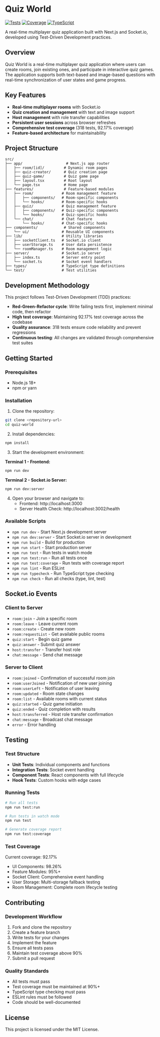 # Quiz World

[![Tests](https://img.shields.io/badge/Tests-318-green)](https://github.com/shuto410/quiz-world)
[![Coverage](https://img.shields.io/badge/Coverage-92.17%25-brightgreen)](https://github.com/shuto410/quiz-world)
[![TypeScript](https://img.shields.io/badge/TypeScript-5.0-blue)](https://github.com/shuto410/quiz-world)

A real-time multiplayer quiz application built with Next.js and Socket.io, developed using Test-Driven Development practices.

## Overview

Quiz World is a real-time multiplayer quiz application where users can create rooms, join existing ones, and participate in interactive quiz games. The application supports both text-based and image-based questions with real-time synchronization of user states and game progress.

## Key Features

- **Real-time multiplayer rooms** with Socket.io
- **Quiz creation and management** with text and image support  
- **Host management** with role transfer capabilities
- **Persistent user sessions** across browser refreshes
- **Comprehensive test coverage** (318 tests, 92.17% coverage)
- **Feature-based architecture** for maintainability

## Project Structure

```
src/
├── app/                    # Next.js app router
│   ├── room/[id]/         # Dynamic room pages
│   ├── quiz-creator/      # Quiz creation page
│   ├── quiz-game/         # Quiz game page
│   ├── layout.tsx         # Root layout
│   └── page.tsx           # Home page
├── features/              # Feature-based modules
│   ├── room/             # Room management feature
│   │   ├── components/   # Room-specific components
│   │   └── hooks/        # Room-specific hooks
│   ├── quiz/             # Quiz management feature
│   │   ├── components/   # Quiz-specific components
│   │   └── hooks/        # Quiz-specific hooks
│   └── chat/             # Chat feature
│       └── hooks/        # Chat-specific hooks
├── components/            # Shared components
│   └── ui/               # Reusable UI components
├── lib/                  # Utility libraries
│   ├── socketClient.ts   # Socket.io client
│   ├── userStorage.ts    # User data persistence
│   └── roomManager.ts    # Room management logic
├── server/               # Socket.io server
│   ├── index.ts          # Server entry point
│   └── socket.ts         # Socket event handlers
├── types/                # TypeScript type definitions
└── test/                 # Test utilities
```

## Development Methodology

This project follows Test-Driven Development (TDD) practices:

- **Red-Green-Refactor cycle**: Write failing tests first, implement minimal code, then refactor
- **High test coverage**: Maintaining 92.17% test coverage across the codebase
- **Quality assurance**: 318 tests ensure code reliability and prevent regressions
- **Continuous testing**: All changes are validated through comprehensive test suites

## Getting Started

### Prerequisites

- Node.js 18+
- npm or yarn

### Installation

1. Clone the repository:
```bash
git clone <repository-url>
cd quiz-world
```

2. Install dependencies:
```bash
npm install
```

3. Start the development environment:

**Terminal 1 - Frontend:**
```bash
npm run dev
```

**Terminal 2 - Socket.io Server:**
```bash
npm run dev:server
```

4. Open your browser and navigate to:
   - Frontend: http://localhost:3000
   - Server Health Check: http://localhost:3002/health

### Available Scripts

- `npm run dev` - Start Next.js development server
- `npm run dev:server` - Start Socket.io server in development
- `npm run build` - Build for production
- `npm run start` - Start production server
- `npm run test` - Run tests in watch mode
- `npm run test:run` - Run all tests once
- `npm run test:coverage` - Run tests with coverage report
- `npm run lint` - Run ESLint
- `npm run typecheck` - Run TypeScript type checking
- `npm run check` - Run all checks (type, lint, test)

## Socket.io Events

### Client to Server
- `room:join` - Join a specific room
- `room:leave` - Leave current room
- `room:create` - Create new room
- `room:requestList` - Get available public rooms
- `quiz:start` - Begin quiz game
- `quiz:answer` - Submit quiz answer
- `host:transfer` - Transfer host role
- `chat:message` - Send chat message

### Server to Client
- `room:joined` - Confirmation of successful room join
- `room:userJoined` - Notification of new user joining
- `room:userLeft` - Notification of user leaving
- `room:updated` - Room state changes
- `room:list` - Available rooms with current status
- `quiz:started` - Quiz game initiation
- `quiz:ended` - Quiz completion with results
- `host:transferred` - Host role transfer confirmation
- `chat:message` - Broadcast chat message
- `error` - Error handling

## Testing

### Test Structure
- **Unit Tests**: Individual components and functions
- **Integration Tests**: Socket event handling
- **Component Tests**: React components with full lifecycle
- **Hook Tests**: Custom hooks with edge cases

### Running Tests
```bash
# Run all tests
npm run test:run

# Run tests in watch mode
npm run test

# Generate coverage report
npm run test:coverage
```

### Test Coverage
Current coverage: 92.17%
- UI Components: 98.26%
- Feature Modules: 95%+
- Socket Client: Comprehensive event handling
- User Storage: Multi-storage fallback testing
- Room Management: Complete room lifecycle testing

## Contributing

### Development Workflow

1. Fork and clone the repository
2. Create a feature branch
3. Write tests for your changes
4. Implement the feature
5. Ensure all tests pass
6. Maintain test coverage above 90%
7. Submit a pull request

### Quality Standards

- All tests must pass
- Test coverage must be maintained at 90%+
- TypeScript type checking must pass
- ESLint rules must be followed
- Code should be well-documented

## License

This project is licensed under the MIT License.
